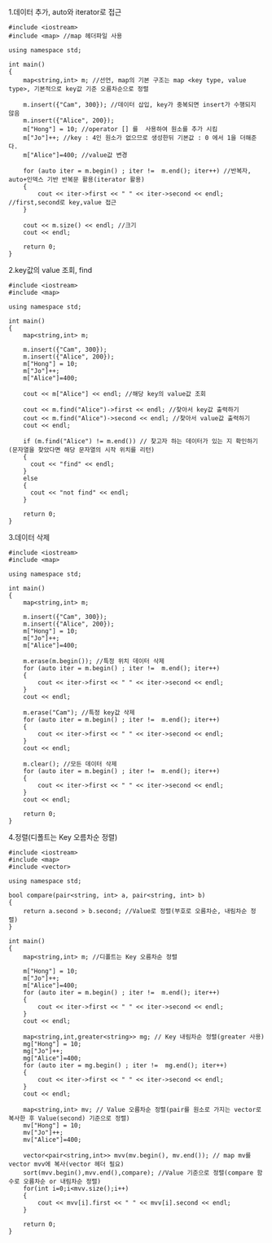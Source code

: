 1.데이터 추가, auto와 iterator로 접근

    #include <iostream>
    #include <map> //map 헤더파일 사용

    using namespace std;

    int main()
    {
        map<string,int> m; //선언, map의 기본 구조는 map <key type, value type>, 기본적으로 key값 기준 오름차순으로 정렬
        
        m.insert({"Cam", 300}); //데이터 삽입, key가 중복되면 insert가 수행되지 않음
        m.insert({"Alice", 200});
        m["Hong"] = 10; //operator [] 를  사용하여 원소를 추가 시킴
        m["Jo"]++; //key : 4인 원소가 없으므로 생성한뒤 기본값 : 0 에서 1을 더해준다.
        m["Alice"]=400; //value값 변경

        for (auto iter = m.begin() ; iter !=  m.end(); iter++) //반복자, auto+인덱스 기반 반복문 활용(iterator 활용)
        {
            cout << iter->first << " " << iter->second << endl; //first,second로 key,value 접근
        }
        
        cout << m.size() << endl; //크기
        cout << endl;

        return 0;
    }
    
2.key값의 value 조회, find

    #include <iostream>
    #include <map>

    using namespace std;

    int main()
    {
        map<string,int> m;

        m.insert({"Cam", 300});
        m.insert({"Alice", 200});
        m["Hong"] = 10;
        m["Jo"]++;
        m["Alice"]=400;

        cout << m["Alice"] << endl; //해당 key의 value값 조회
        
        cout << m.find("Alice")->first << endl; //찾아서 key값 출력하기
        cout << m.find("Alice")->second << endl; //찾아서 value값 출력하기
        cout << endl;

        if (m.find("Alice") != m.end()) // 찾고자 하는 데이터가 있는 지 확인하기(문자열을 찾았다면 해당 문자열의 시작 위치를 리턴)
        {
          cout << "find" << endl;
        }
        else
        {
          cout << "not find" << endl;
        }

        return 0;
    }
    
3.데이터 삭제

    #include <iostream>
    #include <map>

    using namespace std;

    int main()
    {
        map<string,int> m;

        m.insert({"Cam", 300});
        m.insert({"Alice", 200});
        m["Hong"] = 10;
        m["Jo"]++;
        m["Alice"]=400;

        m.erase(m.begin()); //특정 위치 데이터 삭제
        for (auto iter = m.begin() ; iter !=  m.end(); iter++)
        {
            cout << iter->first << " " << iter->second << endl;
        }
        cout << endl;

        m.erase("Cam"); //특정 key값 삭제
        for (auto iter = m.begin() ; iter !=  m.end(); iter++)
        {
            cout << iter->first << " " << iter->second << endl;
        }
        cout << endl;

        m.clear(); //모든 데이터 삭제
        for (auto iter = m.begin() ; iter !=  m.end(); iter++)
        {
            cout << iter->first << " " << iter->second << endl;
        }
        cout << endl;

        return 0;
    }
    
4.정렬(디폴트는 Key 오름차순 정렬)

    #include <iostream>
    #include <map>
    #include <vector>

    using namespace std;

    bool compare(pair<string, int> a, pair<string, int> b)
    {
        return a.second > b.second; //Value로 정렬(부호로 오름차순, 내림차순 정렬)
    }

    int main()
    {
        map<string,int> m; //디폴트는 Key 오름차순 정렬

        m["Hong"] = 10;
        m["Jo"]++;
        m["Alice"]=400;
        for (auto iter = m.begin() ; iter !=  m.end(); iter++)
        {
            cout << iter->first << " " << iter->second << endl;
        }
        cout << endl;

        map<string,int,greater<string>> mg; // Key 내림차순 정렬(greater 사용)
        mg["Hong"] = 10;
        mg["Jo"]++;
        mg["Alice"]=400;
        for (auto iter = mg.begin() ; iter !=  mg.end(); iter++)
        {
            cout << iter->first << " " << iter->second << endl;
        }
        cout << endl;

        map<string,int> mv; // Value 오름차순 정렬(pair를 원소로 가지는 vector로 복사한 후 Value(second) 기준으로 정렬)
        mv["Hong"] = 10;
        mv["Jo"]++;
        mv["Alice"]=400;

        vector<pair<string,int>> mvv(mv.begin(), mv.end()); // map mv를 vector mvv에 복사(vector 헤더 필요)
        sort(mvv.begin(),mvv.end(),compare); //Value 기준으로 정렬(compare 함수로 오름차순 or 내림차순 정렬)
        for(int i=0;i<mvv.size();i++)
        {
            cout << mvv[i].first << " " << mvv[i].second << endl;
        }

        return 0;
    }

